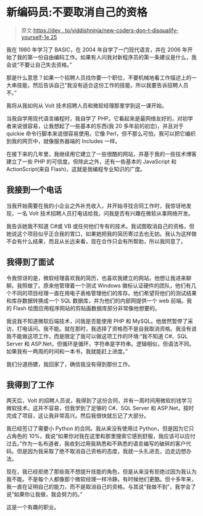 # 新编码员:不要取消自己的资格

> 原文:[https://dev . to/yiddishninja/new-coders-don-t-disqualify-yourself-1e 25](https://dev.to/yiddishninja/new-coders-don-t-disqualify-yourself-1e25)

我在 1980 年学习了 BASIC，在 2004 年自学了一门现代语言，并在 2006 年开始了我的第一份自由编码工作。如果有人问我对新程序员的第一条建议是什么，我会说“不要让自己失去资格。”

那是什么意思？如果一个招聘人员找你要一个职位，不要机械地看工作描述上的一大串技能，然后告诉自己“我没有适合这份工作的技能，所以我要告诉招聘人员不。”

我将从我如何从 Volt 技术招聘人员和微软经理那里学到这一课开始。

当我自学用现代语言编程时，我自学了 PHP。它看起来是最网络友好的，对初学者来说很容易，让我想起了一些基本的东西(我 20 多年前的初恋)，并且对于 quickie 命令行脚本来说很容易使用。它像 Perl，但不那么可怕，我可以把它编织到我的网页中，就像服务器端的 Includes 一样。

在接下来的几年里，我继续用它建立了一些很酷的网站，并基于我的一些技术博客建立了一些 PHP 的可信度。但除此之外，还有一些基本的 JavaScript 和 ActionScript(来自 Flash)，这就是我编程专业知识的广度。

## [](#i-got-a-call)**我接到一个电话**

当我开始需要在我的小企业之外补充收入，并开始寻找合同工作时，我惊讶地发现，一名 Volt 技术招聘人员打电话给我，问我是否有兴趣在微软从事网络开发。

我告诉她我不知道 C#或 VB 或任何他们专有的技术。我试图取消自己的资格，但她说这个项目似乎正合我的胃口，如果她把我的简历寄过去也无妨。我认为这样做不会有什么结果，而且从长远来看，现在合作只会有所帮助，所以我同意了。

## [](#i-got-the-interview)**我得到了面试**

令我惊讶的是，微软经理喜欢我的简历，也喜欢我建立的网站。他想让我进来聊聊。我照做了。原来他管理着一个测试 Windows 徽标认证硬件的团队，他们有几个不同的项目经理一直在用电子表格管理他们的库存。他们希望将他们的测试结果和库存数据转换成一个 SQL 数据库，并为他们的内部网提供一个 web 前端。我的 Flash 绘图应用程序网站的剪贴画数据库部分非常像他想要的。

我说我不知道微软后端技术，问我是否能使用 PHP 和 MySQL。他居然暂停了采访，打电话问。我不能。就在那时，我选择了资格而不是自我取消资格。我没有说我不能做这项工作，而是限定了我可以做这项工作的环境:“我不知道 C#、SQL Server 和 ASP.Net，但循环是循环，字符串是字符串。逻辑相似，但语法不同。如果我有一两周的时间和一本书，我就能赶上进度。”

我们分道扬镳，我回家了，确信我没有得到那份工作。

## [](#i-got-the-job)**我得到了工作**

两天后，Volt 的招聘人员说，我得到了这份合同，并有一周时间用微软的钱学习微软技术。这并不容易，但我学到了足够的 C#、SQL Server 和 ASP.Net，按时完成了项目，这让我非常高兴。然后我很快就忘记了大部分。

我已经签订了需要小 Python 的合同。我从来没有使用过 Python，但是因为它只占角色的 10%，我说“如果你对我在这里和那里搜索它感到舒服，我应该可以应付过去。”作为一名布道者，我收到过用我熟悉和不熟悉的语言编写的破碎的客户代码。但是因为我采取了绝不取消自己资格的态度，我就一头扎进去，边走边想办法。

现在，我已经拒绝了那些我不想提升技能的角色，但是从来没有拒绝过因为我认为我不能。不是每个人都像那个微软经理一样冷静。有时候他们更酷。但十多年来，我一直在证明自己的能力，而不是取消自己的资格。与其说“我做不到”，我学会了说“如果你让我做，我会努力的。”

这是一个有趣的职业。